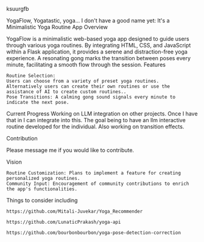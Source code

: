 ksuurgfb

YogaFlow, Yogatastic, yoga... I don't have a good name yet: It's a Minimalistic Yoga Routine App
Overview

YogaFlow is a minimalistic web-based yoga app designed to guide users through various yoga routines. By integrating HTML, CSS, and JavaScript within a Flask application, it provides a serene and distraction-free yoga experience. A resonating gong marks the transition between poses every minute, facilitating a smooth flow through the session.
Features

    Routine Selection: 
    Users can choose from a variety of preset yoga routines. 
    Alternatively users can create their own routines or use the assistance of AI to create custom routines..
    Pose Transitions: A calming gong sound signals every minute to indicate the next pose.

Current Progress
    Working on LLM integration on other projects. Once I have that in I can integrate into this. The goal being to have an llm interactive routine developed for the individual.
    Also working on transition effects.

Contribution

   Please message me if you would like to contribute.

Vision

    Routine Customization: Plans to implement a feature for creating personalized yoga routines.
    Community Input: Encouragement of community contributions to enrich the app's functionalities.

Things to consider including

    https://github.com/Mitali-Juvekar/Yoga_Recommender
    
    https://github.com/LunaticPrakash/yoga-api
    
    https://github.com/bourbonbourbon/yoga-pose-detection-correction
